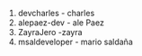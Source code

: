 1. devcharles - charles
2. alepaez-dev - ale Paez
3. ZayraJero -zayra
4. msaldeveloper - mario saldaña



